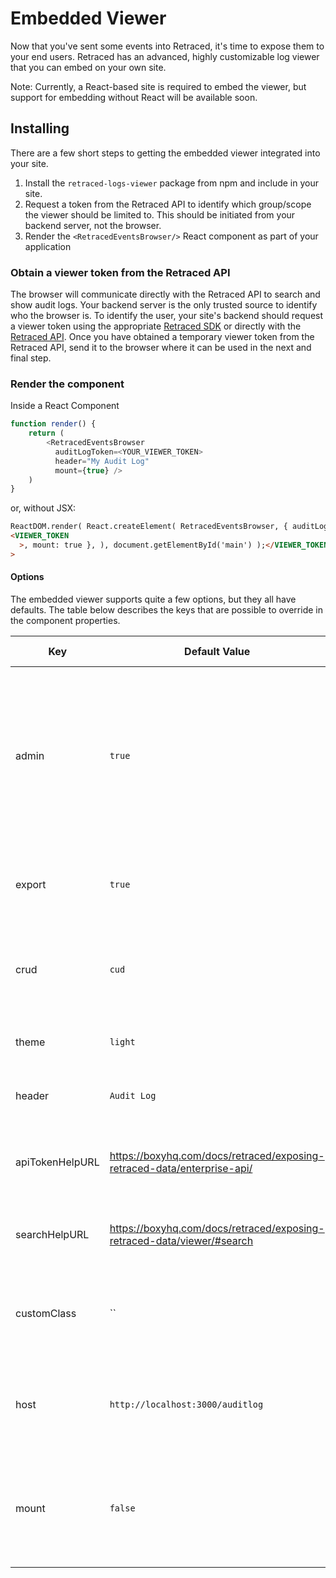# Embedded Viewer

Now that you've sent some events into Retraced, it's time to expose them to your end users. Retraced has an advanced, highly customizable log viewer that you can embed on your own site.

Note: Currently, a React-based site is required to embed the viewer, but support for embedding without React will be available soon.

## Installing

There are a few short steps to getting the embedded viewer integrated into your site.

1. Install the `retraced-logs-viewer` package from npm and include in your site.
1. Request a token from the Retraced API to identify which group/scope the viewer should be limited to. This should be initiated from your backend server, not the browser.
1. Render the `<RetracedEventsBrowser/>` React component as part of your application

### Obtain a viewer token from the Retraced API

The browser will communicate directly with the Retraced API to search and show audit logs. Your backend server is the only trusted source to identify who the browser is. To identify the user, your site's backend should request a viewer token using the appropriate [Retraced SDK](/docs/retraced/sdks/available-sdks) or directly with the [Retraced API](/docs/retraced/apis/overview). Once you have obtained a temporary viewer token from the Retraced API, send it to the browser where it can be used in the next and final step.

### Render the component

Inside a React Component

```javascript
function render() {
    return (
        <RetracedEventsBrowser
          auditLogToken=<YOUR_VIEWER_TOKEN>
          header="My Audit Log"
          mount={true} />
    )
}
```

or, without JSX:

```html
ReactDOM.render( React.createElement( RetracedEventsBrowser, { auditLogToken:
<VIEWER_TOKEN
  >, mount: true }, ), document.getElementById('main') );</VIEWER_TOKEN
>
```

#### Options

The embedded viewer supports quite a few options, but they all have defaults. The table below describes the keys that are possible to override in the component properties.

| Key             | Default Value                                                           | Value Type | Description                                                                                                                                                                 |
| --------------- | ----------------------------------------------------------------------- | ---------- | --------------------------------------------------------------------------------------------------------------------------------------------------------------------------- |
| admin           | `true`                                                                  | `boolean`  | A bool to indicate if the admin/settings button is possible to show. This will never force it to show, this setting is provided to completely disable this button at times. |
| export          | `true`                                                                  | `boolean`  | A bool to indicate if the export button should be shown on the footer.                                                                                                      |
| crud            | `cud`                                                                   | `string`   | The default search filter options to enable. By default, read items are not shown.                                                                                          |
| theme           | `light`                                                                 | `string`   | The theme to use. Supports `dark` and `light`.                                                                                                                              |
| header          | `Audit Log`                                                             | `string`   | A header to show beside the search box.                                                                                                                                     |
| apiTokenHelpURL | https://boxyhq.com/docs/retraced/exposing-retraced-data/enterprise-api/ | `string`   | A help link for the "How to Use Audit Log API Tokens" text in the API tokens modal.                                                                                         |
| searchHelpURL   | https://boxyhq.com/docs/retraced/exposing-retraced-data/viewer/#search  | `string`   | A help link for the "Get Help With Search" text in search filters modal.                                                                                                    |
| customClass     | ``                                                                      | `string`   | One or more space-separated CSS classes to apply to the outermost viewer `<div/>`                                                                                           |
| host            | `http://localhost:3000/auditlog`                                        | `string`   | Retraced API host to use. Only needs to change for on-premise Retraced instances.                                                                                           |
| mount           | `false`                                                                 | `boolean`  | Determines whether to mount the component. Handy if you need to wait until a token is returned from your backend.                                                           |
